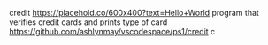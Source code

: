 credit
https://placehold.co/600x400?text=Hello+World
program that verifies credit cards and prints type of card
https://github.com/ashlynmay/vscodespace/ps1/credit
c